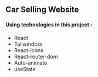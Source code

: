 ## Car Selling Website
#### Using technologies in this project :
* React
* Tailwindcss
* React-icons
* React-router-dom
* Auto-animate
* useState
